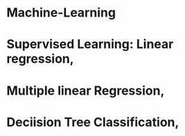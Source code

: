 # Machine-Learning

# Supervised Learning: Linear regression, 
# Multiple linear Regression, 
# Deciision Tree Classification,
